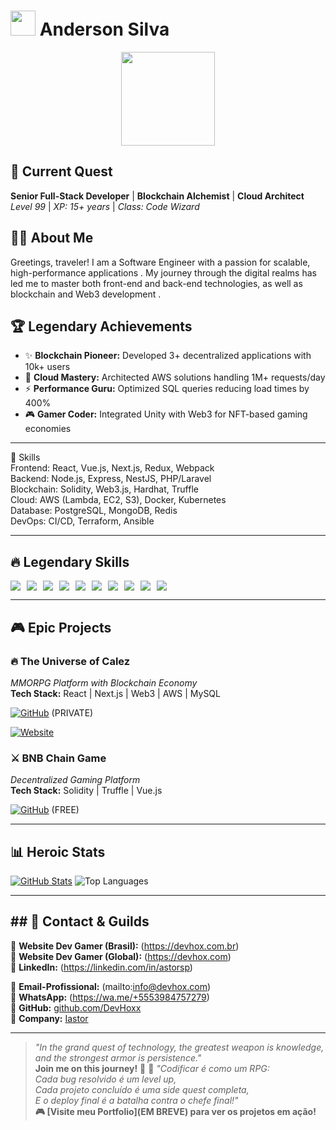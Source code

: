 # <img src="https://cdn.jsdelivr.net/gh/devicons/devicon/icons/react/react-original.svg" width="40" /> Anderson Silva 
<div align="center">
  <img src="https://media.tenor.com/4tHn0G0XQ3EAAAAC/epic-gamer.gif" width="150" />
</div>



## 🏰 **Current Quest**  
**Senior Full-Stack Developer** | **Blockchain Alchemist** | **Cloud Architect**  
*Level 99* | *XP: 15+ years* | *Class: Code Wizard*  

## 🧙‍♂️ About Me
Greetings, traveler! I am a Software Engineer with a passion for scalable, high-performance applications . My journey through the digital realms has led me to master both front-end and back-end technologies, as well as blockchain and Web3 development .

## 🏆 **Legendary Achievements**  
- ✨ **Blockchain Pioneer:** Developed 3+ decentralized applications with 10k+ users  
- 🚀 **Cloud Mastery:** Architected AWS solutions handling 1M+ requests/day  
- ⚡ **Performance Guru:** Optimized SQL queries reducing load times by 400%  
- 🎮 **Gamer Coder:** Integrated Unity with Web3 for NFT-based gaming economies
  
---

📌 Skills  
Frontend: React, Vue.js, Next.js, Redux, Webpack  
Backend: Node.js, Express, NestJS, PHP/Laravel  
Blockchain: Solidity, Web3.js, Hardhat, Truffle  
Cloud: AWS (Lambda, EC2, S3), Docker, Kubernetes  
Database: PostgreSQL, MongoDB, Redis  
DevOps: CI/CD, Terraform, Ansible  

---

## 🔥 **Legendary Skills**  
<div style="display: flex; flex-wrap: wrap; gap: 10px;">
  <!-- Frontend -->
  <img src="https://img.shields.io/badge/HTML5-E34F26?style=for-the-badge&logo=html5&logoColor=white"/>
  <img src="https://img.shields.io/badge/CSS3-1572B6?style=for-the-badge&logo=css3&logoColor=white"/>
  <img src="https://img.shields.io/badge/React-61DAFB?style=for-the-badge&logo=react&logoColor=black"/>
  <img src="https://img.shields.io/badge/Next.js-000000?style=for-the-badge&logo=next.js&logoColor=white"/>
  <img src="https://img.shields.io/badge/Vue.js-4FC08D?style=for-the-badge&logo=vue.js&logoColor=white"/>

  <!-- Backend -->
  <img src="https://img.shields.io/badge/Node.js-339933?style=for-the-badge&logo=node.js&logoColor=white"/>
  <img src="https://img.shields.io/badge/PHP-777BB4?style=for-the-badge&logo=php&logoColor=white"/>
  <img src="https://img.shields.io/badge/AWS-232F3E?style=for-the-badge&logo=amazon-aws&logoColor=white"/>

  <!-- Blockchain -->
  <img src="https://img.shields.io/badge/Web3-15A6A6?style=for-the-badge&logo=web3.js&logoColor=white"/>
  <img src="https://img.shields.io/badge/Solidity-363636?style=for-the-badge&logo=ethereum&logoColor=white"/>
</div>

---

## 🎮 **Epic Projects**  
### 🔥 **The Universe of Calez**  
*MMORPG Platform with Blockchain Economy*  
**Tech Stack:** React | Next.js | Web3 | AWS | MySQL  

[![GitHub](https://img.shields.io/badge/GitHub-100000?style=for-the-badge&logo=github&logoColor=white)](https://github.com/DevHoxx/universe-of-calez---BKP) (PRIVATE)  

[![Website](https://img.shields.io/badge/Website-008080?style=for-the-badge)](https://universeofcalez.com)  

### ⚔️ **BNB Chain Game**  
*Decentralized Gaming Platform*  
**Tech Stack:** Solidity | Truffle | Vue.js  

[![GitHub](https://img.shields.io/badge/GitHub-100000?style=for-the-badge&logo=github&logoColor=white)](https://github.com/DevHoxx/smart-contract-bnb-game-web) (FREE)  

---

## 📊 **Heroic Stats**  
[![GitHub Stats](https://github-readme-stats.vercel.app/api?username=DevHoxx&show_icons=true&theme=radical)](https://github.com/DevHoxx) 
![Top Languages](https://github-readme-stats.vercel.app/api/top-langs/?username=DevHoxx&layout=compact&theme=radical&langs_count=10)  

---

## ## 🏹 Contact & Guilds  
🔹 **Website Dev Gamer (Brasil):** (https://devhox.com.br)  
🔹 **Website Dev Gamer (Global):** (https://devhox.com)  
🔹 **LinkedIn:** (https://linkedin.com/in/astorsp) 

🔹 **Email-Profissional:** (mailto:info@devhox.com)  
🔹 **WhatsApp:** (https://wa.me/+5553984757279)  
🔹 **GitHub:** [github.com/DevHoxx](https://github.com/DevHoxx)  
🔹 **Company:** [Iastor](https://iastor.com)  

---

> *"In the grand quest of technology, the greatest weapon is knowledge, and the strongest armor is persistence."*  
> **Join me on this journey!** 🚀
> 🌟 *"Codificar é como um RPG:  
> Cada bug resolvido é um level up,  
> Cada projeto concluído é uma side quest completa,  
> E o deploy final é a batalha contra o chefe final!"*  
> **🎮 [Visite meu Portfolio](EM BREVE) para ver os projetos em ação!**

